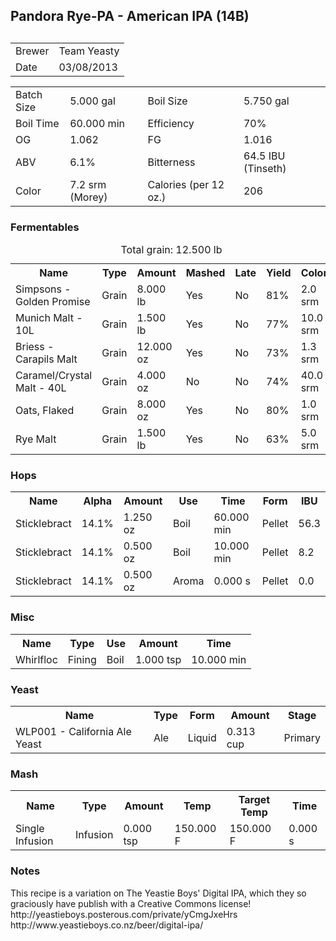 <html>
<table id="header">
<h2>Pandora Rye-PA - American IPA (14B)<h2>
<tr>
<td class="label">Brewer</td>
<td class="value">Team Yeasty</td>
</tr>
<tr>
<td class="label">Date</td>
<td class="value">03/08/2013</td>
</tr>
</table>
<table id="title">
<tr>
<td class="left">Batch Size</td>
<td class="value">5.000 gal</td>
<td class="right">Boil Size</td>
<td class="value">5.750 gal</td>
</tr>
<tr>
<td class="left">Boil Time</td>
<td class="value">60.000 min</td>
<td class="right">Efficiency</td>
<td class="value">70%</td>
</tr>
<tr>
<td class="left">OG</td>
<td class="value">1.062</td>
<td class="right">FG</td>
<td class="value">1.016</td>
</tr>
<tr>
<td class="left">ABV</td>
<td class="value">6.1%</td>
<td class="right">Bitterness</td>
<td class="value">64.5 IBU (Tinseth)</td>
</tr>
<tr>
<td class="left">Color</td>
<td class="value">7.2 srm (Morey)</td>
<td class="right">Calories (per 12 oz.)</td>
<td class="value">206</td>
</tr>
</table>
<h3>Fermentables</h3>
<table id="fermentables">
<caption>Total grain: 12.500 lb</caption>
<tr>
<th>Name</th>
<th>Type</th>
<th>Amount</th>
<th>Mashed</th>
<th>Late</th>
<th>Yield</th>
<th>Color</th>
</tr>
<tr>
<td>Simpsons - Golden Promise</td>
<td>Grain</td>
<td>8.000 lb</td>
<td>Yes</td>
<td>No</td>
<td>81%</td>
<td>2.0 srm</td>
</tr>
<tr>
<td>Munich Malt - 10L</td>
<td>Grain</td>
<td>1.500 lb</td>
<td>Yes</td>
<td>No</td>
<td>77%</td>
<td>10.0 srm</td>
</tr>
<tr>
<td>Briess - Carapils Malt</td>
<td>Grain</td>
<td>12.000 oz</td>
<td>Yes</td>
<td>No</td>
<td>73%</td>
<td>1.3 srm</td>
</tr>
<tr>
<td>Caramel/Crystal Malt - 40L</td>
<td>Grain</td>
<td>4.000 oz</td>
<td>No</td>
<td>No</td>
<td>74%</td>
<td>40.0 srm</td>
</tr>
<tr>
<td>Oats, Flaked</td>
<td>Grain</td>
<td>8.000 oz</td>
<td>Yes</td>
<td>No</td>
<td>80%</td>
<td>1.0 srm</td>
</tr>
<tr>
<td>Rye Malt</td>
<td>Grain</td>
<td>1.500 lb</td>
<td>Yes</td>
<td>No</td>
<td>63%</td>
<td>5.0 srm</td>
</tr>
</table>
<h3>Hops</h3>
<table id="hops">
<tr>
<th>Name</th>
<th>Alpha</th>
<th>Amount</th>
<th>Use</th>
<th>Time</th>
<th>Form</th>
<th>IBU</th>
</tr>
<tr>
<td>Sticklebract</td>
<td>14.1%</td>
<td>1.250 oz</td>
<td>Boil</td>
<td>60.000 min</td>
<td>Pellet</td>
<td>56.3</td>
</tr>
<tr>
<td>Sticklebract</td>
<td>14.1%</td>
<td>0.500 oz</td>
<td>Boil</td>
<td>10.000 min</td>
<td>Pellet</td>
<td>8.2</td>
</tr>
<tr>
<td>Sticklebract</td>
<td>14.1%</td>
<td>0.500 oz</td>
<td>Aroma</td>
<td>0.000 s</td>
<td>Pellet</td>
<td>0.0</td>
</tr>
</table>
<h3>Misc</h3>
<table id="misc">
<tr>
<th>Name</th>
<th>Type</th>
<th>Use</th>
<th>Amount</th>
<th>Time</th>
</tr>
<tr>
<td>Whirlfloc</td>
<td>Fining</td>
<td>Boil</td>
<td>1.000 tsp</td>
<td>10.000 min</td>
</tr>
</table>
<h3>Yeast</h3>
<table id="yeast">
<tr>
<th>Name</th>
<th>Type</th>
<th>Form</th>
<th>Amount</th>
<th>Stage</th>
</tr>
<tr>
<td>WLP001 - California Ale Yeast</td>
<td>Ale</td>
<td>Liquid</td>
<td>0.313 cup</td>
<td>Primary</td>
</tr>
</table>
<h3>Mash</h3>
<table id="mash">
<tr>
<th>Name</th>
<th>Type</th>
<th>Amount</th>
<th>Temp</th>
<th>Target Temp</th>
<th>Time</th>
</tr>
<tr>
<td>Single Infusion</td>
<td>Infusion</td>
<td>0.000 tsp</td>
<td>150.000 F</td>
<td>150.000 F</td>
<td>0.000 s</td>
</tr>
</table>
<h3>Notes</h3>
This recipe is a variation on The Yeastie Boys' Digital IPA, which
they so graciously have publish with a Creative Commons license!
http://yeastieboys.posterous.com/private/yCmgJxeHrs
http://www.yeastieboys.co.nz/beer/digital-ipa/
</html>
